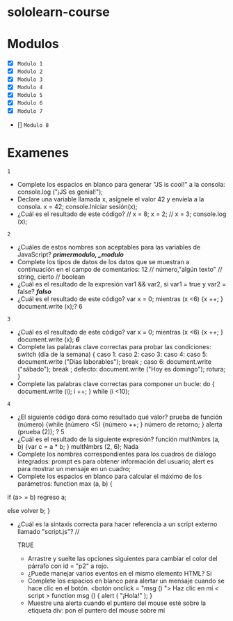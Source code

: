# sololearn-course

# Modulos

* [x] ```Modulo 1```
* [x] ```Modulo 2```
* [x] ```Modulo 3```
* [x] ```Modulo 4```
* [x] ```Modulo 5```
* [x] ```Modulo 6```
* [x] ```Modulo 7```
* [] ```Modulo 8```

# Examenes

```1```
* Complete los espacios en blanco para generar "JS is cool!" a la consola:
console.log ("¡JS es genial!");
* Declare una variable llamada x, asígnele el valor 42 y envíela a la consola.
x = 42;
console.Iniciar sesión(x);
* ¿Cuál es el resultado de este código? // x = 8; x = 2; // x = 3; console.log (x);

```2```
* ¿Cuáles de estos nombres son aceptables para las variables de JavaScript? ***primermodulo, _modulo***
* Complete los tipos de datos de los datos que se muestran a continuación en el campo de comentarios:
12 // número,"algún texto" // string, cierto // boolean
* ¿Cuál es el resultado de la expresión var1 && var2, si var1 = true y var2 = false? ***falso***
* ¿Cuál es el resultado de este código? var x = 0; mientras (x <6) {x ++; } document.write (x);? 6

```3```
* ¿Cuál es el resultado de este código? var x = 0; mientras (x <6) {x ++; } document.write (x);
***6***
* Complete las palabras clave correctas para probar las condiciones:
switch (día de la semana) {
caso 1:
caso 2:
caso 3:
caso 4:
caso 5:
document.write ("Días laborables");
break ;
caso 6:
document.write ("sábado");
break ;
defecto:
document.write ("Hoy es domingo");
rotura;
}
* Complete las palabras clave correctas para componer un bucle:
do {
document.write (i);
i ++;
}
while (i <10);

```4```
* ¿El siguiente código dará como resultado qué valor? prueba de función (número) {while (número <5) {número ++; } número de retorno; } alerta (prueba (2)); ? 5
* ¿Cuál es el resultado de la siguiente expresión? función multNmbrs (a, b) {var c = a * b; } multNmbrs (2, 6);
Nada
* Complete los nombres correspondientes para los cuadros de diálogo integrados:
prompt es para obtener información del usuario;
alert es para mostrar un mensaje en un cuadro;
* Complete los espacios en blanco para calcular el máximo de los parámetros:
function max (a, b) {
  
if
(a> = b)
    regreso a;
  
else
  volver b;
}
* ¿Cuál es la sintaxis correcta para hacer referencia a un script externo llamado "script.js"?
// <script src = "script.js"> //
* ¿Qué alerta se mostrará en la pantalla? función test (a, b) {if (a> b) {return a * b; } else {return b / a; }} alerta (prueba (5, 15));? 3

 ```5```
 * Las propiedades de un objeto son similares a las variables; los métodos son similares a: funciones
 * ¿Cuál es el resultado de la siguiente expresión? var myString = "abcdef"; document.write (myString.length); 6
 *  Complete la expresión para crear un constructor de objetos, teniendo en cuenta que "altura" y "peso" son propiedades y "calcular" es un método para el objeto dado: function mathCalc (altura, peso) {
 this.height = height ;
 this.weight = weight ;
 this.sampleCalc = calculate ;

```6```
 * Dada la matriz a continuación, complete la expresión para recibir una alerta con "manzana". var fruit = new Array ("pera", "naranja","manzana", "pomelo");
 alerta (frutas 2 );
 * ¿Cuál es el resultado de la siguiente expresión? alerta (Math.sqrt (36)); 6
 * Complete los espacios en blanco para mostrar los minutos actuales: var fecha = nueva fecha (); 
 alerta( date . get Minutos()); 
 * ¿Cuál es el resultado de este código? var arr = new Array ("a", "b", "c"); alerta (arr [1]);b
 * Arrastre y suelte las opciones siguientes para recibir una alerta con el valor de la constante PI.
 alert ( Math . Pi );
 
  ```7```
 
 * Complete los espacios en blanco para cambiar el contenido de todas las etiquetas de párrafo de la página a   "SoloLearn".
 var arr = 
 document.getElementsByTagName ("p");
 para (var x = 0; x <longitud de arr.; x ++) 
 { 
   arr [
 x
 ] .innerHTML = "SoloLearn";
 }
 * ¿Cuál es el resultado de este código?
 algo de texto
 <script> var el = document.getElementById ("prueba"); alert (el.hasChildNodes ()); </script>
 TRUE
 * Arrastre y suelte las opciones siguientes para cambiar el color del párrafo con id = "p2" a rojo.
 <script> var d = documento. getElementById ("p2"); d.style.color="red"; </script>
 * ¿Puede manejar varios eventos en el mismo elemento HTML? Si
 * Complete los espacios en blanco para alertar un mensaje cuando se hace clic en el botón. <botón onclick = "msg () "> Haz clic en mí
 < script >
 function msg () {
 alert ( "¡Hola!" );
 }
 * Muestre una alerta cuando el puntero del mouse esté sobre la etiqueta div:
 pon el puntero del mouse sobre mí
